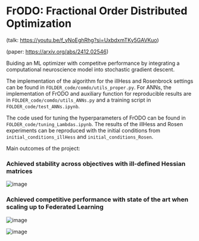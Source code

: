 # FrODO: Fractional Order Distributed Optimization
(talk: https://youtu.be/f_yNoEghRhg?si=UxbdxmTKy5GAVKuo)

(paper: https://arxiv.org/abs/2412.02546)


Buiding an ML optimizer with competitve performance by integrating a computational neuroscience model into stochastic gradient descent.

The implementation of the algorithm for the illHess and Rosenbrock settings can be found in `FOLDER_code/comdo/utils_proper.py`. For ANNs, the implementation of FrODO and auxiliary function for reproducible results are in `FOLDER_code/comdo/utils_ANNs.py` and a training script in `FOLDER_code/test_ANNs.ipynb`.

The code used for tuning the hyperparameters of FrODO can be found in `FOLDER_code/tuning_Lambdas.ipynb`. The results of the illHess and Rosen experiments can be reproduced with the initial conditions from `initial_conditions_illHess` and `initial_conditions_Rosen`.

Main outcomes of the project:

### Achieved stability across objectives with ill-defined Hessian matrices
![image](https://github.com/AndreiLix/FrODO/assets/94043928/e54c963f-bc52-49a8-9397-c190bcc62b61)


### Achieved competitive performance with state of the art when scaling up to Federated Learning 
![image](https://github.com/user-attachments/assets/c28ed992-8127-4def-b318-f2e3881d2992)

![image](https://github.com/AndreiLix/FrODO/assets/94043928/e668dc2e-0fa7-401f-a09a-d51c5f843f1f)
